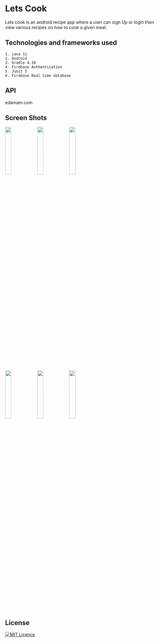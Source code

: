 # Lets Cook
Lets cook is an android recipe app where a user can sign Up or login then view various recipes on how to cook a given meal.

## Technologies and frameworks used
    1. java 11
    2. Android
    3. Gradle 4.10
    4. Firebase Authentication
    5. Junit 5
    6. Firebase Real time database

## API
edamam.com

## Screen Shots

<img src="https://user-images.githubusercontent.com/14147462/57702196-38036880-7666-11e9-8f75-a2b1d53a41ab.png" width="20%" />  <img src="https://user-images.githubusercontent.com/14147462/57702281-6c772480-7666-11e9-80d9-e32f8328c571.png" width="20%" /> <img src="https://user-images.githubusercontent.com/14147462/57702339-86b10280-7666-11e9-91c6-19e2ab5c43f4.png" width="20%" />







 <img src="https://user-images.githubusercontent.com/14147462/57702432-bcee8200-7666-11e9-87f2-13c45d60c879.png" width="20%" /> <img src="https://user-images.githubusercontent.com/14147462/58022148-7a6cef80-7b15-11e9-8df6-5814617e42c4.png" width="20%" />  <img src="https://user-images.githubusercontent.com/14147462/58022240-b738e680-7b15-11e9-98bf-240bf9c72990.png" width="20%" />





## License
[![MIT Licence](https://badges.frapsoft.com/os/mit/mit-125x28.png?v=103)](LICENSE)